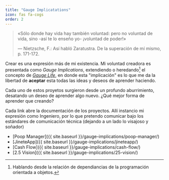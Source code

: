 ```yaml
---
title: "Gauge Implicatations"
icon: fas fa-cogs
order: 2
---
```






> «Sólo donde hay vida hay también voluntad: pero no voluntad de vida, sino -así te lo enseño yo- ¡voluntad de poder!»
>
> — Nietzsche, F.: Así habló Zaratustra. De la superación de mí mismo, p. 171-172.


Crear es una expresión más de mi existencia. Mi voluntad creadora es presentada como *Gauge Implications*, extendiendo o heredando[^1] el concepto de *[Gauge Life]({{site.baseurl}}/about)*, en donde esta "implicación" es lo que me da la libertad de **aceptar** esta todas las ideas y deseos de aprender haciendo.

Cada uno de estos proyetos surgieron desde un profundo aburrimiento, desatando un deseo de aprender algo nuevo. ¿Qué mejor forma de aprender que creando?

Cada link abre la documentación de los proyectos. Allí instancio mi expresión como Ingeniero, por lo que pretendo comunicar bajo los estándares de comunicación técnica (dejando a un lado lo visajoso y soñador)


- [Poop Manager]({{ site.baseurl }}/gauge-implications/poop-manager/)
- [JineteApp]({{ site.baseurl }}/gauge-implications/jineteapp/)
- [Cash Flow]({{ site.baseurl }}/gauge-implications/cash-flow/)
- [2.5 Vision]({{ site.baseurl }}/gauge-implications/25-vision/)

[^1]: Hablando desde la relación de dependiancias de la programación orientada a objetos.